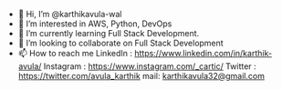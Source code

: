 - 👋 Hi, I’m @karthikavula-wal
- 👀 I’m interested in AWS, Python, DevOps
- 🌱 I’m currently learning Full Stack Development.
- 💞️ I’m looking to collaborate on Full Stack Development
- 📫 How to reach me 
						LinkedIn : https://www.linkedin.com/in/karthik-avula/
						Instagram : https://www.instagram.com/_cartic/
						Twitter : https://twitter.com/avula_karthik
						mail: karthikavula32@gmail.com


<!---
karthikavula-wal/karthikavula-wal is a ✨ special ✨ repository because its `README.md` (this file) appears on your GitHub profile.
You can click the Preview link to take a look at your changes.
--->
